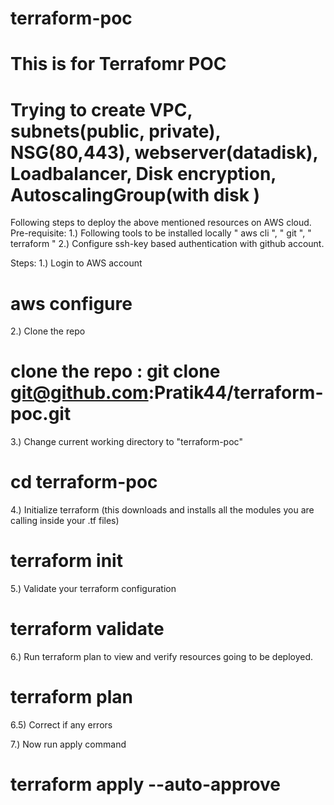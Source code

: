 # terraform-poc
# This is for Terrafomr POC
# Trying to create VPC, subnets(public, private), NSG(80,443), webserver(datadisk), Loadbalancer, Disk encryption, AutoscalingGroup(with disk )


Following steps to deploy the above mentioned resources on AWS cloud.
Pre-requisite:
1.) Following tools to be installed locally  " aws cli ", " git ", " terraform " 
2.) Configure ssh-key based authentication with github account.

Steps: 
1.) Login to AWS account
# aws configure
2.) Clone the repo 
# clone the repo : git clone git@github.com:Pratik44/terraform-poc.git

3.) Change current working directory to "terraform-poc"
# cd terraform-poc

4.) Initialize terraform (this downloads and installs all the modules you are calling inside your .tf files)
# terraform init

5.) Validate your terraform configuration
# terraform validate

6.) Run terraform plan to view and verify resources going to be deployed.
# terraform plan
6.5) Correct if any errors

7.) Now run apply command
# terraform apply --auto-approve 

